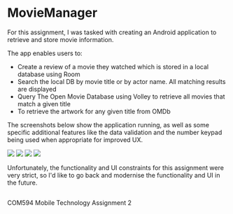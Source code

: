 # MovieManager

For this assignment, I was tasked with creating an Android application to retrieve and store movie information.

The app enables users to:
<ul>
  <li>Create a review of a movie they watched which is stored in a local database using Room</li>
  <li>Search the local DB by movie title or by actor name. All matching results are displayed</li>
  <li>Query The Open Movie Database using Volley to retrieve all movies that match a given title</li>
  <li>To retrieve the artwork for any given title from OMDb</li>
</ul>

The screenshots below show the application running, as well as some specific additional features like the data validation and the number keypad being used when appropriate for improved UX.

<img src="https://github-production-user-asset-6210df.s3.amazonaws.com/56891175/272118129-4428a632-9d0f-41d8-9cf0-6c85d34cdd60.png">

<img src="https://github-production-user-asset-6210df.s3.amazonaws.com/56891175/272118157-b6626406-7f60-49dc-9d15-3300cd4858b7.png">

<img src="https://github-production-user-asset-6210df.s3.amazonaws.com/56891175/272118171-f406656d-60ab-48f3-994d-adf54f8759c4.png">

<img src="https://github-production-user-asset-6210df.s3.amazonaws.com/56891175/272118195-0fda1d19-5e4e-4ee2-9747-ef73ff09078d.png">

Unfortunately, the functionality and UI constraints for this assignment were very strict, so I'd like to go back and modernise the functionality and UI in the future. 

##
COM594 Mobile Technology Assignment 2
